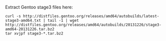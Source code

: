 Extract Gentoo stage3 files here:

	curl -s http://distfiles.gentoo.org/releases/amd64/autobuilds/latest-stage3-amd64.txt | tail -1 | wget http://distfiles.gentoo.org/releases/amd64/autobuilds/20131226/stage3-amd64-20131226.tar.bz2
	tar xvjpf stage3-*.tar.bz2
